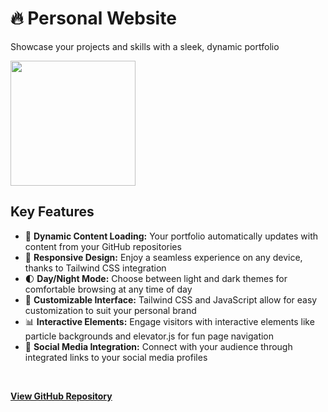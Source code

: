 # 🔥 Personal Website
Showcase your projects and skills with a sleek, dynamic portfolio
<br>

<img src="https://github.com/tobwil/markdown_website/assets/72387477/906b8086-02a1-489f-b8e8-16f12bc270f7" height="200">
<br>

## Key Features

* 🚀 **Dynamic Content Loading:** Your portfolio automatically updates with content from your GitHub repositories
* 📱 **Responsive Design:** Enjoy a seamless experience on any device, thanks to Tailwind CSS integration
* 🌓 **Day/Night Mode:** Choose between light and dark themes for comfortable browsing at any time of day
* 🎨 **Customizable Interface:** Tailwind CSS and JavaScript allow for easy customization to suit your personal brand
* 📊 **Interactive Elements:** Engage visitors with interactive elements like particle backgrounds and elevator.js for fun page navigation
* 🔗 **Social Media Integration:** Connect with your audience through integrated links to your social media profiles
<br>

**[<i class="fab fa-github"></i> View GitHub Repository](https://github.com/tobwil/markdown_website)**